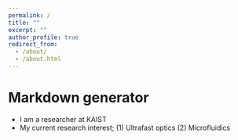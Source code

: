 ```yaml
---
permalink: /
title: ""
excerpt: ""
author_profile: true
redirect_from: 
  - /about/
  - /about.html
---
```


# Markdown generator
* I am a researcher at KAIST
* My current research interest;
(1) Ultrafast optics
(2) Microfluidics
